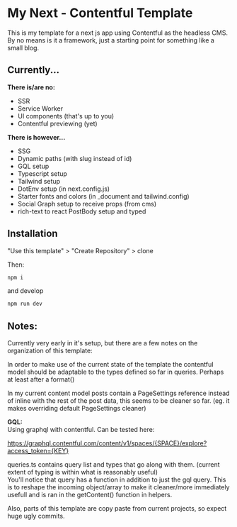 # My Next - Contentful Template

This is my template for a next js app using Contentful as the headless CMS.  
By no means is it a framework, just a starting point for something like a small blog.

## Currently...

**There is/are no:**

- SSR
- Service Worker
- UI components (that's up to you)
- Contentful previewing (yet)

**There is however...**

- SSG
- Dynamic paths (with slug instead of id)
- GQL setup
- Typescript setup
- Tailwind setup
- DotEnv setup (in next.config.js)
- Starter fonts and colors (in \_document and tailwind.config)
- Social Graph setup to receive props (from cms)
- rich-text to react PostBody setup and typed

## Installation

"Use this template" > "Create Repository" > clone

Then:

```bash
npm i
```

and develop

```bash
npm run dev
```

## Notes:

Currently very early in it's setup, but there are a few notes on the organization of this template:

In order to make use of the current state of the template the contentful model should be adaptable to the types defined so far in queries. Perhaps at least after a format()

In my current content model posts contain a PageSettings reference instead of inline with the rest of the post data, this seems to be cleaner so far. (eg. it makes overriding default PageSettings cleaner)

**GQL:**  
Using graphql with contentful. Can be tested here:

https://graphql.contentful.com/content/v1/spaces/{SPACE}/explore?access_token={KEY}

queries.ts contains query list and types that go along with them. (current extent of typing is within what is reasonably useful)  
You'll notice that query has a function in addition to just the gql query. This is to reshape the incoming object/array to make it cleaner/more immediately usefull and is ran in the getContent() function in helpers.

Also, parts of this template are copy paste from current projects, so expect huge ugly commits.
